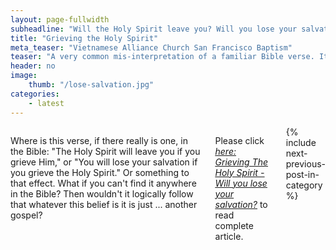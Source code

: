 ```yaml
---
layout: page-fullwidth
subheadline: "Will the Holy Spirit leave you? Will you lose your salvation?"
title: "Grieving the Holy Spirit"
meta_teaser: "Vietnamese Alliance Church San Francisco Baptism"
teaser: "A very common mis-interpretation of a familiar Bible verse. It is not taught in seminary, but widely preached and accepted by many Christians. What is the impact of this interpretation on a Christian's relationship with God? Is it in harmony with the rest of Scriptures? Let us explore."
header: no
image:
    thumb: "/lose-salvation.jpg"
categories:
    - latest
---
```

<!--more-->
<div class="small-12 columns" style="padding: 0px; border-bottom: none;" markdown="1">

Where is this verse, if there really is one, in the Bible: "The Holy Spirit will leave you if you grieve Him," or "You will lose your salvation if you grieve the Holy Spirit." Or something to that effect. What if you can't find it anywhere in the Bible? Then wouldn't it logically follow that whatever this belief is it is just ... another gospel?

Please click <a href="/bible-topics/meditations/grieving-holy-spirit/"><u><em>here: Grieving The Holy Spirit - Will you lose your salvation?</em></u></a> to read complete article.

<div class="small-12" style="padding: 0px; border-bottom: none;">
    {% include next-previous-post-in-category %}
</div>
